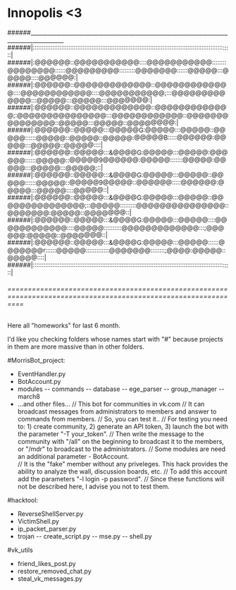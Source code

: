 # Innopolis <3
######__________________________________________________________________________________________
######|::::::::::::::::::::::::::::::::::::::::::::::::::::::::::::::::::::::::::::::::::::::::::::::::::::::::::::::::|
######|:@@@@@@::@@@@@@@@@@@::::@@@@@@@@@@@::::::::@@@@@@@@::::::@@@@@@@@@:::::::::@@@@@@@::::::@@@@@:::@@@@@::::@@@@@@:|
######|:@@@@@@::@@@@@@@@@@@@@::@@@@@@@@@@@@@::::@@@@@@@@@@@@::::@@@@@@@@@@@;:::@@@@@@@@@@@@@:::@@@@@:::@@@@@:::@@@@@@@:|
######|:@@@@@@::@@@@@@@@@@@@@::@@@@@@@@@@@@@;:@@@@@@@@@@@@@@@:::@@@@@@@@@@@@::@@@@@@@@@@@@@@@::@@@@@:::@@@@@::@@@@@@@@:|
######|:@@@@@@::@@@@@:::@@@@@G:@@@@@:::@@@@@::@@@@@::::::@@@@@::@@@@@::@@@@@:@@@@@B:::::@@@@@@:@@@@@:::@@@@@::@@@@@::::|
######|:@@@@@@::@@@@@:::&@@@@G:@@@@@:::@@@@@:@@@@@@::::::@@@@@::@@@@@9@@@@@@:@@@@@:::::::@@@@@:@@@@@:::@@@@@:::@@@@@;::|
######|:@@@@@@::@@@@@:::&@@@@G:@@@@@:::@@@@@::@@@@@::::::@@@@@::@@@@@9@@@@@::@@@@@@:::::@@@@@@:@@@@@:::@@@@@::::@@@@@::|
######|:@@@@@@::@@@@@:::&@@@@G:@@@@@:::@@@@@::@@@@@@@@@@@@@@@;::@@@@@:::::::::@@@@@@@@@@@@@@@::@@@@@@@:@@@@@::@@@@@@@::|
######|:@@@@@@::@@@@@:::&@@@@G:@@@@@:::@@@@@::::@@@@@@@@@@@@::::@@@@@::::::::::@@@@@@@@@@@@@:::;@@@@@@:@@@@@::@@@@@@@::|
######|:@@@@@@::@@@@@:::&@@@@G:@@@@@:::@@@@@::::::@@@@@@@r::::::@@@@@:::::::::::::@@@@@@@::::::::;@@@@:@@@@@::@@@@@::::|
######|::::::::::::::::::::::::::::::::::::::::::::::::::::::::::::::::::::::::::::::::::::::::::::::::::::::::::::::::|
###### ================================================================================================================

Here all "homeworks" for last 6 month.

I'd like you checking folders whose names start with "#" 
because projects in them are more massive than in other folders.

#MorrisBot_project:
- EventHandler.py
- BotAccount.py
- modules
-- commands
-- database
-- ege_parser
-- group_manager
-- march8
- ...and other files...
// This bot for communities in vk.com
// It can broadcast messages from administrators to members and answer to commands from members.
// So, you can test it..
// For testing you need to: 1) create community, 2) generate an API token, 3) launch the bot with the parameter "-T your_token".
// Then write the message to the community with "/all" on the beginning to broadcast it to the members, or "/mdr" to broadcast to the administrators.
// Some modules are need an additional parameter - BotAccount.  
// It is the "fake" member without any priveleges. This hack provides the ability to analyze the wall, discussion boards, etc.
// To add this account add the parameters "-l login -p password".
// Since these functions will not be described here, I advise you not to test them.

#hacktool:
- ReverseShellServer.py
- VictimShell.py
- ip_packet_parser.py
- trojan
-- create_script.py
-- mse.py
-- shell.py

#vk_utils
- friend_likes_post.py
- restore_removed_chat.py
- steal_vk_messages.py

